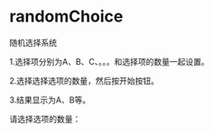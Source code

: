 # randomChoice
随机选择系统

1.选择项分别为A、B、C、。。。和选择项的数量一起设置。



2.选择选择选项的数量，然后按开始按钮。



3.结果显示为A、B等。



请选择选项的数量：
